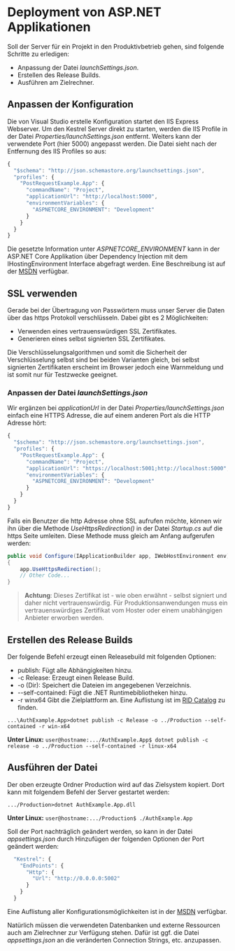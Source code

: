# Deployment von ASP.NET Applikationen
Soll der Server für ein Projekt in den Produktivbetrieb gehen, sind folgende Schritte zu erledigen:
- Anpassung der Datei *launchSettings.json*.
- Erstellen des Release Builds.
- Ausführen am Zielrechner.

## Anpassen der Konfiguration
Die von Visual Studio erstelle Konfiguration startet den IIS Express Webserver. Um den Kestrel Server
direkt zu starten, werden die IIS Profile in der Datei *Properties/launchSettings.json* entfernt. Weiters
kann der verwendete Port (hier 5000) angepasst werden. Die Datei sieht nach der Entfernung des IIS
Profiles so aus:
```js
{
  "$schema": "http://json.schemastore.org/launchsettings.json",
  "profiles": {
    "PostRequestExample.App": {
      "commandName": "Project",
      "applicationUrl": "http://localhost:5000",
      "environmentVariables": {
        "ASPNETCORE_ENVIRONMENT": "Development"
      }
    }
  }
}
```

Die gesetzte Information unter *ASPNETCORE_ENVIRONMENT* kann in der ASP.NET Core Applikation über
Dependency Injection mit dem IHostingEnvironment Interface abgefragt werden. Eine Beschreibung ist auf der
[MSDN](https://docs.microsoft.com/en-us/aspnet/core/fundamentals/environments?view=aspnetcore-3.0)
verfügbar.

## SSL verwenden
Gerade bei der Übertragung von Passwörtern muss unser Server die Daten über das https Protokoll
verschlüsseln. Dabei gibt es 2 Möglichkeiten:
- Verwenden eines vertrauenswürdigen SSL Zertifikates.
- Generieren eines selbst signierten SSL Zertifikates.

Die Verschlüsselungsalgorithmen und somit die Sicherheit der Verschlüsselung selbst sind bei beiden 
Varianten gleich, bei selbst signierten Zertifikaten erscheint im Browser jedoch eine Warnmeldung und 
ist somit nur für Testzwecke geeignet.

### Anpassen der Datei *launchSettings.json*
Wir ergänzen bei *applicationUrl* in der Datei *Properties/launchSettings.json* einfach eine HTTPS Adresse,
die auf einem anderen Port als die HTTP Adresse hört:
```js
{
  "$schema": "http://json.schemastore.org/launchsettings.json",
  "profiles": {
    "PostRequestExample.App": {
      "commandName": "Project",
      "applicationUrl": "https://localhost:5001;http://localhost:5000",
      "environmentVariables": {
        "ASPNETCORE_ENVIRONMENT": "Development"
      }
    }
  }
}
```

Falls ein Benutzer die http Adresse ohne SSL aufrufen möchte, können wir ihn über die Methode
*UseHttpsRedirection()* in der Datei *Startup.cs* auf die https Seite umleiten. Diese Methode muss
gleich am Anfang aufgerufen werden:
```c#
public void Configure(IApplicationBuilder app, IWebHostEnvironment env)
{
    app.UseHttpsRedirection();
    // Other Code...
}
```

> **Achtung**: Dieses Zertifikat ist - wie oben erwähnt - selbst signiert und daher nicht vertrauenswürdig.
> Für Produktionsanwendungen muss ein vertrauenswürdiges Zertifikat vom Hoster oder einem unabhängigen
> Anbieter erworben werden.

## Erstellen des Release Builds
Der folgende Befehl erzeugt einen Releasebuild mit folgenden Optionen:
- publish: Fügt alle Abhängigkeiten hinzu.
- -c Release: Erzeugt einen Release Build.
- -o (Dir): Speichert die Dateien im angegebenen Verzeichnis.
- --self-contained: Fügt die .NET Runtimebibliotheken hinzu.
- -r winx64 Gibt die Zielplattform an. Eine Auflistung ist im [RID Catalog](https://docs.microsoft.com/en-us/dotnet/core/rid-catalog)
  zu finden.
```
...\AuthExample.App>dotnet publish -c Release -o ../Production --self-contained -r win-x64
```
**Unter Linux:**
``
user@hostname:.../AuthExample.App$ dotnet publish -c release -o ../Production --self-contained -r linux-x64
``

## Ausführen der Datei
Der oben erzeugte Ordner Production wird auf das Zielsystem kopiert. Dort kann mit folgendem Befehl
der Server gestartet werden:
```
.../Production>dotnet AuthExample.App.dll
```
**Unter Linux:**
``
user@hostname:.../Production$ ./AuthExample.App
``

Soll der Port nachträglich geändert werden, so kann in der Datei *appsettings.json* durch Hinzufügen
der folgenden Optionen der Port geändert werden:
```js
  "Kestrel": {
    "EndPoints": {
      "Http": {
        "Url": "http://0.0.0.0:5002"
      }
    }
  }
```

Eine Auflistung aller Konfigurationsmöglichkeiten ist in der [MSDN](https://docs.microsoft.com/en-us/aspnet/core/fundamentals/servers/kestrel?view=aspnetcore-3.0) verfügbar.

Natürlich müssen die verwendeten Datenbanken und externe Ressourcen auch am Zielrechner zur Verfügung
stehen. Dafür ist ggf. die Datei *appsettings.json* an die veränderten Connection Strings, etc. anzupassen.
